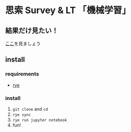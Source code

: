 # 思索 Survey & LT 「機械学習」

## 結果だけ見たい！

[ここ](https://github.com/eniehack/shisaku-survey-machinelearning/blob/trunk/src/main.ipynb)を見ましょう

## install

### requirements

- [rye](https://rye-up.com/)

### install

1. `git clone` and `cd`
2. `rye sync`
3. `rye run jupyter notebook`
4. fun!
